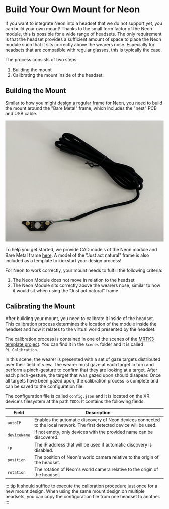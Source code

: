 # Build Your Own Mount for Neon
If you want to integrate Neon into a headset that we do not support yet, you can build your own mount! Thanks to the small form factor of the Neon module, this is possible for a wide range of headsets. The only requirement is that the headset provides a sufficient amount of space to place the Neon module such that it sits correctly above the wearers nose. Especially for headsets that are  compatible with regular glasses, this is typically the case.

The process consists of two steps:
1. Building the mount
2. Calibrating the mount inside of the headset.


## Building the Mount
Similar to how you might [design a regular frame](/hardware/make-your-own-frame/) for Neon, you need to build the mount around the "Bare Metal" frame, which includes the "nest" PCB and USB cable. 

![Bare Metal Frame](./bare_metal.jpg)

To help you get started, we provide CAD models of the Neon module and Bare Metal frame [here](https://github.com/pupil-labs/neon-geometry). A model of the "Just act natural" frame is also included as a template to kickstart your design process!

For Neon to work correctly, your mount needs to fulfill the following criteria:
1. The Neon Module does not move in relation to the headset
2. The Neon Module sits correctly above the wearers nose, similar to how it would sit when using the "Just act natural" frame.

## Calibrating the Mount
After building your mount, you need to calibrate it inside of the headset. This calibration process determines the location of the module inside the headset and how it relates to the virtual world presented by the headset.

The calibration process is contained in one of the scenes of the [MRTK3 template project](/neon-xr/MRTK3-template-project/). You can find it in the `Scenes` folder and it is called `PL_Calibration`. 
<!-- TODO: Double check the scenename is correct -->

In this scene, the wearer is presented with a set of gaze targets distributed over their field of view. The wearer must gaze at each target in turn and perform a pinch-gesture to confirm that they are looking at a target. After each pinch-gesture, the target that was gazed upon should disapear. Once all targets have been gazed upon, the calibration process is complete and can be saved to the configuration file.
<!-- TODO: add image -->

The configuration file is called `config.json` and it is located on the XR device's filesystem at the path `TODO`. It contains the following fields:
<!-- TODO: Add path -->

| Field | Description |
| --- | --- |
| `autoIP` | Enables the automatic discovery of Neon devices connected to the local network. The first detected device will be used. |
| `deviceName` | If not empty, only devices with the provided name can be discovered. |
| `ip` | The IP address that will be used if automatic discovery is disabled. |
| `position` | The position of Neon's world camera relative to the origin of the headset. |
| `rotation` | The rotation of Neon's world camera relative to the origin of the headset. |

::: tip
It should suffice to execute the calibration procedure just once for a new mount design. When using the same mount design on multiple headsets, you can copy the configuration file from one headset to another.
:::